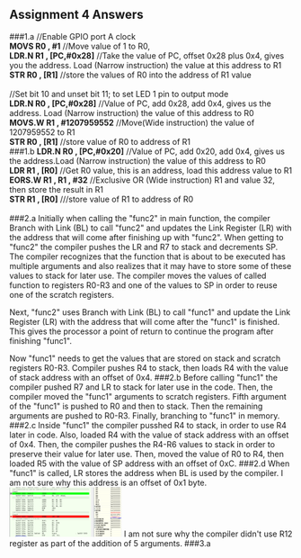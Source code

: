 ## Assignment 4 Answers
###1.a
//Enable GPIO port A clock <br/>
**MOVS R0 , #1** //Move value of 1 to R0,<br/>
**LDR.N R1 , [PC,#0x28]** //Take the value of PC, offset 0x28 plus 0x4, gives you the address. Load (Narrow instruction) the value at this address to R1<br/>
**STR R0 , [R1]** //store the values of R0 into the address of R1 value
<br/><br/>
//Set bit 10 and unset bit 11; to set LED 1 pin to output mode<br/>
**LDR.N R0 , [PC,#0x28]** //Value of PC, add 0x28, add 0x4, gives us the address. Load (Narrow instruction) the value of this address to R0 <br/>
**MOVS.W R1 , #1207959552** //Move(Wide instruction) the value of 1207959552 to R1<br/>
**STR R0 , [R1]** //store value of R0 to address of R1
<br/>
###1.b
**LDR.N R0 , [PC,#0x20]** //Value of PC, add 0x20, add 0x4, gives us the address.Load (Narrow instruction) the value of this address to R0 <br/>
**LDR R1 , [R0]** //Get R0 value, this is an address, load this address value to R1<br/>
**EORS.W R1 , R1 , #32** //Exclusive OR (Wide instruction) R1 and value 32, then store the result in R1<br/>
**STR R1 , [R0]** ///store value of R1 to address of R0
<br/><br/>
###2.a
Initially when calling the "func2" in main function, the compiler Branch with Link (BL) to call "func2" and updates the Link Register (LR) with the address that will come after finishing up with "func2". When getting to "func2" the compiler pushes the LR and R7 to stack and decrements SP. The compiler recognizes that the function that is about to be executed has multiple arguments and also realizes that it may have to store some of these values to stack for later use. The compiler moves the values of called function to registers R0-R3 and one of the values to SP in order to reuse one of the scratch registers.

Next, "func2" uses Branch with Link (BL) to call "func1" and update the Link Register (LR) with the address that will come after the "func1" is finished. This gives the processor a point of return to continue the program after finishing "func1".

Now "func1" needs to get the values that are stored on stack and scratch registers R0-R3. Compiler pushes R4 to stack, then loads R4 with the value of stack address with an offset of 0x4.
###2.b
Before calling "func1" the compiler pushed R7 and LR to stack for later use in the code. Then, the compiler moved the "func1" arguments to scratch registers. Fifth argument of the "func1" is pushed to R0 and then to stack. Then the remaining arguments are pushed to R0-R3. Finally, branching to "func1" in memory.
###2.c
Inside "func1" the compiler pusshed R4 to stack, in order to use R4 later in code. Also, loaded R4 with the value of stack address with an offset of 0x4. Then, the compiler pushes the R4-R6 values to stack in order to preserve their value for later use. Then, moved the value of R0 to R4, then loaded R5 with the value of SP address with an offset of 0xC.
###2.d
When "func1" is called, LR stores the address when BL is used by the compiler. I am not sure why this address is an offset of 0x1 byte.
<img src="https://github.com/singh-na/images/blob/main/embsys310/assignment04/Issue_Q2d.PNG?raw=true" width="200" alt="Assignment 4 Issue" title="Assignment 4 Issue" /> 
I am not sure why the compiler didn't use R12 register as part of the addition of 5 arguments.
###3.a
